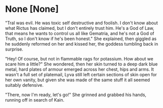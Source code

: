# None [None]
"Tral was evil. He was toxic self destructive and foolish. I don't know about what Rictus has claimed, but I don't entirely trust him. He's a God of Law, that means he wants to control us all like Gematria, and he's not a God of Truth, so I don't know if he's been honest." She explained, then giggled as he suddenly reformed on her and kissed her, the goddess tumbling back in surprise.    

"Hey! Of course, but not in flammable rags for potassium. How about we scare him a little?" She wondered, then her skin turned to a deep dark blue metal, hard plates of armour emerged across her chest, hips and arms. It wasn't a full set of platemail, Lyva still left certain sections of skin open for her own vanity, but given she was made of the same stuff it all seemed suitably defensive.   

"There, now I'm ready, let's go!" She grinned and grabbed his hands, running off in search of Kain.
